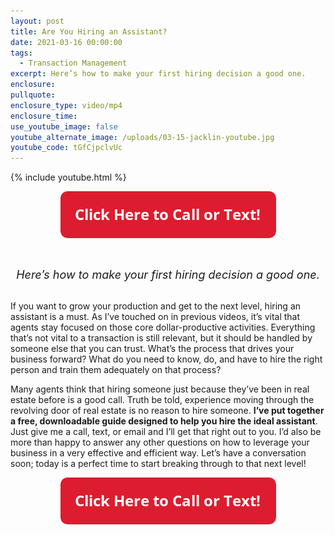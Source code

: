 ```yaml
---
layout: post
title: Are You Hiring an Assistant?
date: 2021-03-16 00:00:00
tags:
  - Transaction Management
excerpt: Here’s how to make your first hiring decision a good one.
enclosure:
pullquote:
enclosure_type: video/mp4
enclosure_time:
use_youtube_image: false
youtube_alternate_image: /uploads/03-15-jacklin-youtube.jpg
youtube_code: tGfCjpclvUc
---
```

{% include youtube.html %}

<center><a href="tel:6306382600"><img width="345" height="75" src="uploads/Button - 345.png" /></a></center>

&nbsp;<center style="font-size: 18px;"><em>Here&rsquo;s how to make your first hiring decision a good one.</em></center>

<br>If you want to grow your production and get to the next level, hiring an assistant is a must. As I’ve touched on in previous videos, it’s vital that agents stay focused on those core dollar-productive activities. Everything that’s not vital to a transaction is still relevant, but it should be handled by someone else that you can trust. What’s the process that drives your business forward? What do you need to know, do, and have to hire the right person and train them adequately on that process?

Many agents think that hiring someone just because they’ve been in real estate before is a good call. Truth be told, experience moving through the revolving door of real estate is no reason to hire someone. **I’ve put together a free, downloadable guide designed to help you hire the ideal assistant**. Just give me a call, text, or email and I’ll get that right out to you. I’d also be more than happy to answer any other questions on how to leverage your business in a very effective and efficient way. Let’s have a conversation soon; today is a perfect time to start breaking through to that next level\!

<center><a href="tel:6306382600"><img width="345" height="75" src="uploads/Button - 345.png" /></a></center>
